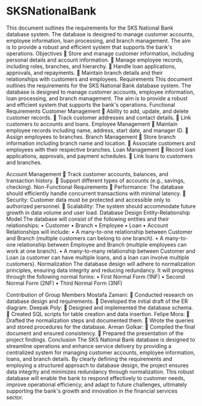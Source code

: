 # SKSNationalBank
This document outlines the requirements for the SKS National Bank database system. The database is designed to manage customer accounts, employee information, loan processing, and branch management. The aim is to provide a robust and efficient system that supports the bank's operations.
Objectives
	Store and manage customer information, including personal details and account information.
	Manage employee records, including roles, branches, and hierarchy.
	Handle loan applications, approvals, and repayments.
	Maintain branch details and their relationships with customers and employees.
Requirements
This document outlines the requirements for the SKS National Bank database system. The database is designed to manage customer accounts, employee information, loan processing, and branch management. The aim is to provide a robust and efficient system that supports the bank's operations.
Functional Requirements
Customer Management
	Ability to add, update, and delete customer records.
	Track customer addresses and contact details.
	Link customers to accounts and loans.
Employee Management
	Maintain employee records including name, address, start date, and manager ID.
	Assign employees to branches.
Branch Management
	Store branch information including branch name and location.
	Associate customers and employees with their respective branches.
Loan Management
	Record loan applications, approvals, and payment schedules.
	Link loans to customers and branches.

Account Management
	Track customer accounts, balances, and transaction history.
	Support different types of accounts (e.g., savings, checking).
Non-Functional Requirements
	Performance: The database should efficiently handle concurrent transactions with minimal latency.
	Security: Customer data must be protected and accessible only to authorized personnel.
	Scalability: The system should accommodate future growth in data volume and user load.
Database Design
Entity-Relationship Model
The database will consist of the following entities and their relationships:
•	Customer
•	Branch
•	Employee
•	Loan
•	Account
Relationships will include:
•	A many-to-one relationship between Customer and Branch (multiple customers can belong to one branch).
•	A many-to-one relationship between Employee and Branch (multiple employees can work at one branch).
•	A many-to-many relationship between Customer and Loan (a customer can have multiple loans, and a loan can involve multiple customers).
Normalization
The database design will adhere to normalization principles, ensuring data integrity and reducing redundancy. It will progress through the following normal forms:
•	First Normal Form (1NF)
•	Second Normal Form (2NF)
•	Third Normal Form (3NF)





Contribution of Group Members
Mostafa Zamani: 
	Conducted research on database design and requirements.
	Developed the initial draft of the ER diagram.
Deepak Poly:
	Designed and implemented the database schema.
	Created SQL scripts for table creation and data insertion.
Felipe Mora:
	Drafted the normalization steps and documented them.
	Wrote the queries and stored procedures for the database.
Arman Golkar:
	Compiled the final document and ensured consistency.
	Prepared the presentation of the project findings.
Conclusion
The SKS National Bank database is designed to streamline operations and enhance service delivery by providing a centralized system for managing customer accounts, employee information, loans, and branch details. By clearly defining the requirements and employing a structured approach to database design, the project ensures data integrity and minimizes redundancy through normalization. This robust database will enable the bank to respond effectively to customer needs, improve operational efficiency, and adapt to future challenges, ultimately supporting the bank's growth and innovation in the financial services sector.
